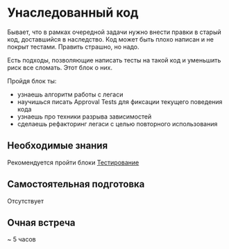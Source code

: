 # Унаследованный код

Бывает, что в рамках очередной задачи нужно внести правки в старый код, доставшийся в наследство. Код может быть плохо написан и не покрыт тестами. Править страшно, но надо.

Есть подходы, позволяющие написать тесты на такой код и уменьшить риск все сломать. Этот блок о них.

Пройдя блок ты:

- узнаешь алгоритм работы с легаси
- научишься писать Approval Tests для фиксации текущего поведения кода
- узнаешь про техники разрыва зависимостей
- сделаешь рефакторинг легаси с целью повторного использования


## Необходимые знания

Рекомендуется пройти блоки [Тестирование](https://github.com/kontur-csharper/testing)


## Самостоятельная подготовка

Отсутствует


## Очная встреча

~ 5 часов
